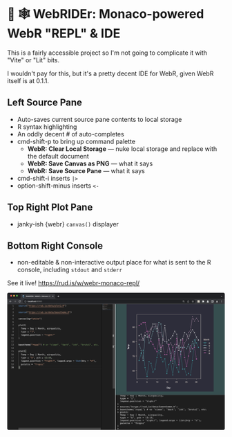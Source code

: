 # 🧪 🕸️ WebRIDEr: Monaco-powered WebR "REPL" & IDE

This is a fairly accessible project so I'm not going to complicate it with "Vite" or "Lit" bits.

I wouldn't pay for this, but it's a pretty decent IDE for WebR, given WebR itself is at 0.1.1.

## Left Source Pane

- Auto-saves current source pane contents to local storage
- R syntax highlighting
- An oddly decent # of auto-completes
- cmd-shift-p to bring up command palette
    - **WebR: Clear Local Storage** — nuke local storage and replace with the default document
    - **WebR: Save Canvas as PNG** — what it says
    - **WebR: Save Source Pane** — what it says
- cmd-shift-i inserts `|>`
- option-shift-minus inserts `<-`

## Top Right Plot Pane

- janky-ish {webr} `canvas()` displayer

## Bottom Right Console

- non-editable & non-interactive output place for what is sent to the R console, including `stdout` and `stderr`

See it live! <https://rud.is/w/webr-monaco-repl/>

![](preview.png)
